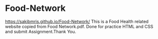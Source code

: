 # Food-Network
https://sakibmris.github.io/Food-Network/
This is a Food Health related website copied from Food Network.pdf. Done for practice HTML and CSS and submit Assignment.Thank You.
